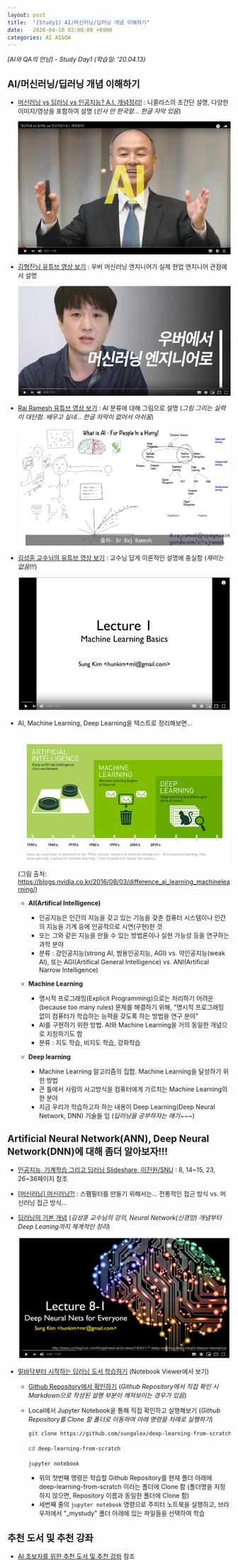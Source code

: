 ```yaml
---
layout: post
title:  "[Study1] AI/머신러닝/딥러닝 개념 이해하기"
date:   2020-04-10 02:00:00 +0900
categories: AI AI&QA
---
```


*[AI와 QA의 만남] - Study Day1 (학습일: '20.04.13)*

## AI/머신러닝/딥러닝 개념 이해하기

- [머신러닝 vs 딥러닝 vs 인공지능? A.I. 개념정리!](https://www.youtube.com/watch?v=arbbhHyRP90) : 니콜라스의 초간단 설명, 다양한 이미지/영상을 포함하여 설명 (*인사 만 한국말... 한글 자막 있음*)

  [![AI 개념정리 동영상](/img/study1/ai-concept-youtube.png)](https://www.youtube.com/watch?v=arbbhHyRP90)

- [김형진님 유튜브 영상 보기](https://www.youtube.com/watch?v=aF03asAmQbY) : 우버 머신러닝 엔지니어가 실제 현업 엔지니어 관점에서 설명

  [![김형진 유튜브](/img/study1/hjkim-uber-ml.png)](https://www.youtube.com/watch?v=aF03asAmQbY)

- [Raj Ramesh 유튜브 영상 보기](https://www.youtube.com/watch?v=2ePf9rue1Ao) : AI 분류에 대해 그림으로 설명 (*그림 그리는 실력이 대단함. 배우고 싶네... 한글 자막이 없어서 아쉬움*)

  [![what-is-ai](/img/study1/what-is-ai.jpg)](https://www.youtube.com/watch?v=2ePf9rue1Ao)

- [김성훈 교수님의 유튜브 영상 보기](https://www.youtube.com/watch?v=qPMeuL2LIqY) : 교수님 답게 이론적인 설명에 충실함 (*재미는 없음!!!*)

  [![김성운 유튜브](/img/study1/hunkim-ml-basics.png)](https://www.youtube.com/watch?v=qPMeuL2LIqY)

- AI, Machine Learning, Deep Learning을 텍스트로 정리해보면...

    ![ai-machinelearning-deeplearning](/img/study1/ai-machinelearning-deeplearning.png)
    (그림 출처: <https://blogs.nvidia.co.kr/2016/08/03/difference_ai_learning_machinelearning/>)

  - **AI(Artifical Intelligence)**
    - 인공지능은 인간의 지능을 갖고 있는 기능을 갖춘 컴퓨터 시스템이나 인간의 지능을 기계 등에 인공적으로 시연(구현)한 것
    - 또는 그와 같은 지능을 만들 수 있는 방법론이나 실현 가능성 등을 연구하는 과학 분야
    - 분류 : 강인공지능(strong AI, 범용인공지능, AGI) vs. 약인공지능(weak AI), 또는 AGI(Artifical General Intelligence) vs. ANI(Artifical Narrow Intelligence)

  - **Machine Learning**
    - 명시적 프로그래밍(Explicit Programming)으로는 처리하기 어려운(because too many rules) 문제를 해결하기 위해, "명시적 프로그래밍 없이 컴퓨터가 학습하는 능력을 갖도록 하는 방법을 연구 분야"
    - AI를 구현하기 위한 방법. AI와 Machine Learning을 거의 동일한 개념으로 지칭하기도 함
    - 분류 : 지도 학습, 비지도 학습, 강화학습

  - **Deep learning**
    - Machine Learning 알고리즘의 집합. Machine Learning을 달성하기 위한 방법
    - 큰 틀에서 사람의 사고방식을 컴퓨터에게 가르치는 Machine Learning의 한 분야
    - 지금 우리가 학습하고자 하는 내용이 Deep Learning(Deep Neural Network, DNN) 기술들 임 (*딥러닝을 공부하자는 얘기~~~*)

## Artificial Neural Network(ANN), Deep Neural Network(DNN)에 대해 좀더 알아보자!!!

  - [인공지능, 기계학습 그리고 딥러닝 Slideshare, 이진원/SNU](https://www.slideshare.net/JinWonLee9/ss-70446412) : 8, 14~15, 23, 26~36페이지 참조

  - [[머신러닝] 머신러닝?!](https://devtimes.com/bigdata/2019/01/30/machine-learning/) : 스팸필터를 만들기 위해서는... 전통적인 접근 방식 vs. 머신러닝 접근 방식... 

  - [딥러닝의 기본 개념](https://www.youtube.com/watch?v=n7DNueHGkqE) (*김성훈 교수님의 강의, Neural Network(신경망) 개념부터 Deep Leaning까지 체계적인 정리*)

    [![딥러닝의 기본 개념](/img/study1/deep-neural-nets-for-everyone.png)](https://www.youtube.com/watch?v=n7DNueHGkqE)

  - [밑바닥부터 시작하는 딥러닝 도서 학습하기](https://nbviewer.jupyter.org/github/sungalex/deep-learning-from-scratch/tree/master/) (Notebook Viewer에서 보기)
    - [Github Repository에서 확인하기](https://github.com/sungalex/deep-learning-from-scratch/) (*Github Repository에서 직접 확인 시 Markdown으로 작성된 설명 부분이 깨져보이는 경우가 있음*)
    - Local에서 Jupyter Notebook을 통해 직접 확인하고 실행해보기 (*Github Repository를 Clone 할 폴더로 이동하여 아래 명령을 차례로 실행하기*)

      ~~~bash
      git clone https://github.com/sungalex/deep-learning-from-scratch.git

      cd deep-learning-from-scratch

      jupyter notebook
      ~~~

      - 위의 첫번째 명령은 학습할 Github Repository를 현재 폴더 아래에 deep-learning-from-scratch 이라는 폴더에 Clone 함 (폴더명을 지정하지 않으면, Repository 이름과 동일한 폴더에 Clone 함)
      - 세번째 줄의 `jupyter notebook` 명령으로 주피터 노트북을 실행하고, 브라우저에서 "_mystudy" 폴더 아래에 있는 파일들을 선택하여 학습

## 추천 도서 및 추천 강좌

- [AI 초보자를 위한 추천 도서 및 추천 강좌][recommendation] 참조

[recommendation]: https://sungalex.github.io/ai&asr/ai&nlp/ai&qa/ai&vision/developer/python/2020/04/09/AI-추천도서-추천강좌.html

